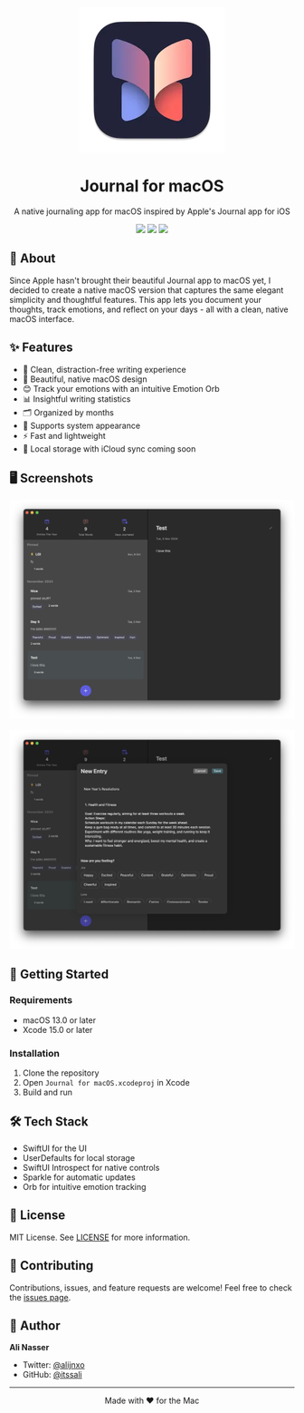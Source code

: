 <div align="center">
  <img src="Journal for macOS/Assets.xcassets/AppIcon.appiconset/256-mac.png" width="256" height="256" />
  <h1>Journal for macOS</h1>
  <p>A native journaling app for macOS inspired by Apple's Journal app for iOS</p>
  <p>
    <img src="https://img.shields.io/badge/Version-1.2.0-blue.svg" />
    <img src="https://img.shields.io/badge/Platform-macOS%2013+-lightgrey.svg" />
    <img src="https://img.shields.io/badge/Swift-5.9-orange.svg" />
  </p>
</div>

## 🌟 About

Since Apple hasn't brought their beautiful Journal app to macOS yet, I decided to create a native macOS version that captures the same elegant simplicity and thoughtful features. This app lets you document your thoughts, track emotions, and reflect on your days - all with a clean, native macOS interface.

## ✨ Features

- 📝 Clean, distraction-free writing experience
- 🎨 Beautiful, native macOS design
- 😊 Track your emotions with an intuitive Emotion Orb
- 📊 Insightful writing statistics
- 🗂 Organized by months
- 🌙 Supports system appearance
- ⚡️ Fast and lightweight
- 💾 Local storage with iCloud sync coming soon

## 🖥 Screenshots

<div align="center">
  <img src="Assets/main.png" width="800" alt="Main View with Sidebar" />
  <br/><br/>
  <img src="Assets/new-entry.png" width="800" alt="New Entry Sheet" />
</div>

## 🚀 Getting Started

### Requirements
- macOS 13.0 or later
- Xcode 15.0 or later

### Installation
1. Clone the repository
2. Open `Journal for macOS.xcodeproj` in Xcode
3. Build and run

## 🛠 Tech Stack

- SwiftUI for the UI
- UserDefaults for local storage
- SwiftUI Introspect for native controls
- Sparkle for automatic updates
- Orb for intuitive emotion tracking

## 📝 License

MIT License. See [LICENSE](LICENSE) for more information.

## 🤝 Contributing

Contributions, issues, and feature requests are welcome! Feel free to check the [issues page](issues).

## 👤 Author

**Ali Nasser**

- Twitter: [@alijnxo](https://twitter.com/alijnxo)
- GitHub: [@itssali](https://github.com/itssali)

---

<div align="center">
  Made with ❤️ for the Mac
</div>
